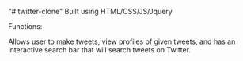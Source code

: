 "# twitter-clone" 
Built using HTML/CSS/JS/Jquery 

Functions: 

Allows user to make tweets, view profiles of given tweets, and has an interactive search bar that will search tweets on Twitter. 
